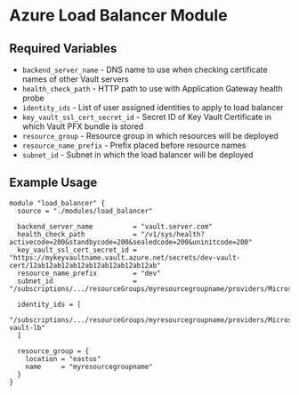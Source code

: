 # Azure Load Balancer Module

## Required Variables

* `backend_server_name` - DNS name to use when checking certificate names of other Vault servers
* `health_check_path` - HTTP path to use with Application Gateway health probe
* `identity_ids` - List of user assigned identities to apply to load balancer
* `key_vault_ssl_cert_secret_id` - Secret ID of Key Vault Certificate in which Vault PFX bundle is stored
* `resource_group` - Resource group in which resources will be deployed
* `resource_name_prefix` - Prefix placed before resource names
* `subnet_id` - Subnet in which the load balancer will be deployed

## Example Usage

```hcl
module "load_balancer" {
  source = "./modules/load_balancer"

  backend_server_name          = "vault.server.com"
  health_check_path            = "/v1/sys/health?activecode=200&standbycode=200&sealedcode=200&uninitcode=200"
  key_vault_ssl_cert_secret_id = "https://mykeyvaultname.vault.azure.net/secrets/dev-vault-cert/12ab12ab12ab12ab12ab12ab12ab12ab"
  resource_name_prefix         = "dev"
  subnet_id                    = "/subscriptions/.../resourceGroups/myresourcegroupname/providers/Microsoft.Network/virtualNetworks/myvnetname/subnets/mylbsubnetname"

  identity_ids = [
    "/subscriptions/.../resourceGroups/myresourcegroupname/providers/Microsoft.ManagedIdentity/userAssignedIdentities/dev-vault-lb"
  ]

  resource_group = {
    location = "eastus"
    name     = "myresourcegroupname"
  }
}
```
